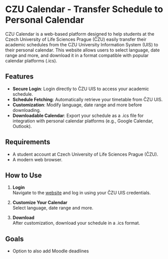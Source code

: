 # CZU Calendar - Transfer Schedule to Personal Calendar

CZU Calendar is a web-based platform designed to help students at the Czech University of Life Sciences Prague (ČZU) easily transfer their academic schedules from the CZU University Information System (UIS) to their personal calendar. This website allows users to select language, date range and more, and download it in a format compatible with popular calendar platforms (.ics).

## Features

- **Secure Login**: Login directly to ČZU UIS to access your academic schedule.
- **Schedule Fetching**: Automatically retrieve your timetable from ČZU UIS.
- **Customization**: Modify language, date range and more before downloading.
- **Downloadable Calendar**: Export your schedule as a .ics file for integration with personal calendar platforms (e.g., Google Calendar, Outlook).

## Requirements

- A student account at Czech University of Life Sciences Prague (ČZU).
- A modern web browser.

## How to Use

1. **Login**  
   Navigate to the [website](example.com) and log in using your ČZU UIS credentials.

2. **Customize Your Calendar**  
   Select language, date range and more.

3. **Download**  
   After customization, download your schedule in a .ics format.

## Goals

- Option to also add Moodle deadlines
